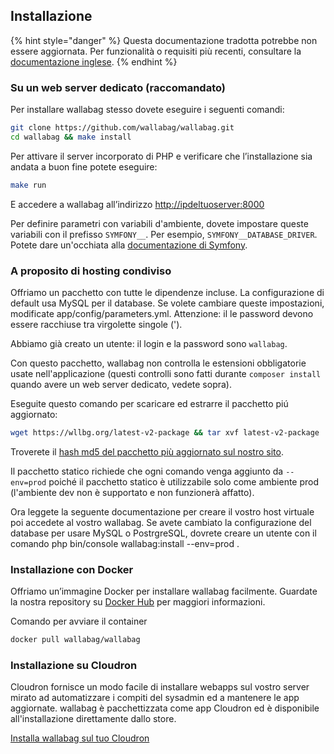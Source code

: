 Installazione
-------------

{% hint style="danger" %}
Questa documentazione tradotta potrebbe non essere aggiornata. Per funzionalità o requisiti più recenti, consultare la [documentazione inglese](https://doc.wallabag.org/en/).
{% endhint %}

### Su un web server dedicato (raccomandato)

Per installare wallabag stesso dovete eseguire i seguenti comandi:

```bash
git clone https://github.com/wallabag/wallabag.git
cd wallabag && make install
```

Per attivare il server incorporato di PHP e verificare che
l’installazione sia andata a buon fine potete eseguire:

```bash
make run
```

E accedere a wallabag all’indirizzo <http://ipdeltuoserver:8000>

Per definire parametri con variabili d'ambiente, dovete impostare queste variabili con il prefisso `SYMFONY__`. Per esempio,
`SYMFONY__DATABASE_DRIVER`. Potete dare un'occhiata alla [documentazione di Symfony](http://symfony.com/doc/current/cookbook/configuration/external_parameters.html).

### A proposito di hosting condiviso

Offriamo un pacchetto con tutte le dipendenze incluse. La configurazione
di default usa MySQL per il database. Se volete cambiare queste
impostazioni, modificate app/config/parameters.yml.
Attenzione: il le password devono essere racchiuse tra virgolette singole (').

Abbiamo già creato un utente: il login e la password sono `wallabag`.

Con questo pacchetto, wallabag non controlla le estensioni obbligatorie usate nell'applicazione (questi controlli sono fatti durante `composer install`
quando avere un web server dedicato, vedete sopra).

Eseguite questo comando per scaricare ed estrarre il pacchetto piú
aggiornato:

```bash
wget https://wllbg.org/latest-v2-package && tar xvf latest-v2-package
```

Troverete il [hash md5 del pacchetto più aggiornato sul nostro
sito](https://static.wallabag.org/releases/).

Il pacchetto statico richiede che ogni comando venga aggiunto da `--env=prod` poiché il pacchetto statico è utilizzabile solo come ambiente prod (l'ambiente dev non è supportato e non funzionerà affatto).

Ora leggete la seguente documentazione per creare il vostro host
virtuale poi accedete al vostro wallabag. Se avete cambiato la
configurazione del database per usare MySQL o PostrgreSQL, dovrete
creare un utente con il comando php bin/console wallabag:install
--env=prod .

### Installazione con Docker

Offriamo un’immagine Docker per installare wallabag facilmente. Guardate
la nostra repository su [Docker
Hub](https://hub.docker.com/r/wallabag/wallabag/) per maggiori
informazioni.

Comando per avviare il container

```bash
docker pull wallabag/wallabag
```

### Installazione su Cloudron

Cloudron fornisce un modo facile di installare webapps sul vostro server
mirato ad automatizzare i compiti del sysadmin ed a mantenere le app
aggiornate. wallabag è pacchettizzata come app Cloudron ed è disponibile
all'installazione direttamente dallo store.

[Installa wallabag sul tuo
Cloudron](https://cloudron.io/store/org.wallabag.cloudronapp.html)

